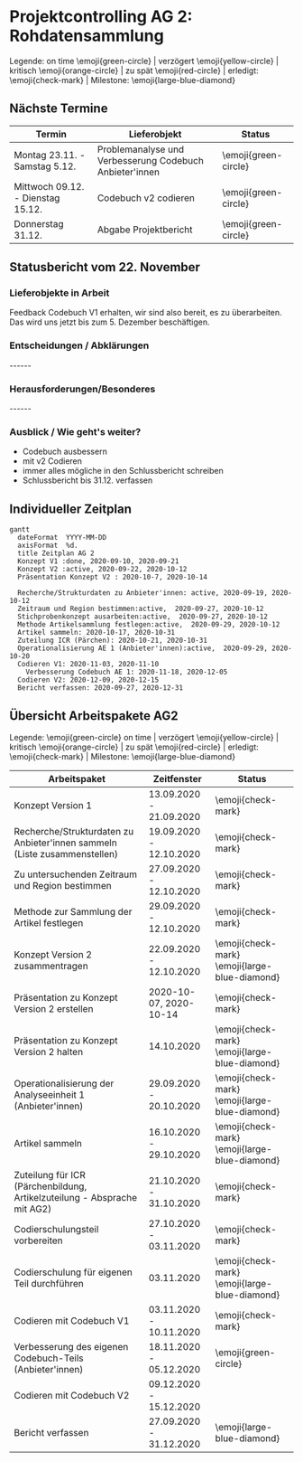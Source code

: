 # Projektcontrolling AG 2: Rohdatensammlung


Legende:  on time \emoji{green-circle} | verzögert \emoji{yellow-circle} | kritisch \emoji{orange-circle} | zu spät \emoji{red-circle} | erledigt: \emoji{check-mark} | Milestone: \emoji{large-blue-diamond}

## Nächste Termine
<!-- erledigte Zeilen  hier einfügen 
| Termin | Lieferobjekt | Status |
| -------- | -------- | -------- | 
| Termin | Lieferobjekt | Status |
| -------- | -------- | -------- | 
| Mo, 12.10. |Konzept V2 erstellen |\emoji{check-mark}| 
|Mo, 12.10.| \emoji{large-blue-diamond}; Konzeptabgabe| \emoji{check-mark} |
|Mi, 14.10.| Präsentation erstellen |\emoji{check-mark}|
|Mi, 14.10.| \emoji{large-blue-diamond}; MS Präsentation gehalten | \emoji{check-mark} |
| Di, 20.10. |Codiereinheit Anbieter'innen |\emoji{check-mark} | 
| Do, 29.10. | Artikelsammlung | \emoji{check-mark} |
| Freitag 13.11. | Codebuch v1 codieren |\emoji{check-mark} | 

--> 

| Termin | Lieferobjekt | Status |
| -------- | -------- | -------- | 
| Montag 23.11. - Samstag 5.12. | Problemanalyse und Verbesserung Codebuch Anbieter'innen |\emoji{green-circle} | 
| Mittwoch 09.12. - Dienstag 15.12. | Codebuch v2 codieren |\emoji{green-circle} | 
 Donnerstag 31.12. | Abgabe Projektbericht |\emoji{green-circle} | 
<!--  NEUE ZEILEN OBEN REINKOPIEREN
Ihr könnt sie unten aus der Tabelle mit den Arbeitspaketen rauskopieren und oben einfügen
-->



## Statusbericht vom 22. November

### Lieferobjekte in Arbeit


Feedback Codebuch V1 erhalten, wir sind also bereit, es zu überarbeiten. Das wird uns jetzt bis zum 5. Dezember beschäftigen. 

<!-- falls Tabellen benötigt werden
| Column 1 | Column 2 | Column 3 |
| -------- | -------- | -------- |
| Text     | Text     | Text     |

-->

### Entscheidungen / Abklärungen

\-\-\-\-\-\-

### Herausforderungen/Besonderes

\-\-\-\-\-\-

### Ausblick / Wie geht's weiter?

* Codebuch ausbessern 
* mit v2 Codieren
* immer alles mögliche in den Schlussbericht schreiben
* Schlussbericht bis 31.12. verfassen


<!-- 
## Statusbericht vom 15. November

### Lieferobjekte in Arbeit
Abwarten auf Feedback der Codebuch v1

<!-- falls Tabellen benötigt werden
| Column 1 | Column 2 | Column 3 |
| -------- | -------- | -------- |
| Text     | Text     | Text     |


### Entscheidungen / Abklärungen
\-\-\-\-\-\-

### Herausforderungen/Besonderes

\-\-\-\-\-\-

### Ausblick / Wie geht's weiter?
* Codebuch ausbessern 
* mit v2 Codieren
* immer alles mögliche in den Schlussbericht schreiben
* Schlussbericht bis 31.12. verfassen
-->


<!-- ## Statusbericht vom 25. Oktober

### Lieferobjekte in Arbeit

1. Artikel sammeln
2. Zuteilung ICR (Pärchen)

### Entscheidungen / Abklärungen

Abklären mit AG 4: Brauchen sie bereits vorher Artikel.

### Herausforderungen/Besonderes
Eine Zeitung hat seit einem Monat nichts mehr publiziert, obwohl es eigentlich eine Wochenzeitung wäre... Wir warten bis Di ab und müssen sonst notfalls "alte" Artikel sammeln, die eigentlich gar nicht im Untersuchungszeitraum liegen. 

### Ausblick / Wie geht's weiter?
Bis am Donnerstag sollten alle Artikel gesammelt werden. Da fehlen noch ca. 4 Plattformen, sollte also gehen.
Beim Sammeln der Artikel wurde bereits eine Grobeinteilung in Schichten vorgenommen, diese muss noch finalisiert werden. Aus den Schichten wird dann die Zufallsauswahl getroffen. 
Danach erfolgt die Zuteilung der Artikel zu den Codierer'innen.

-->

## Individueller Zeitplan
```mermaid
gantt
  dateFormat  YYYY-MM-DD
  axisFormat  %d.
  title Zeitplan AG 2
  Konzept V1 :done, 2020-09-10, 2020-09-21
  Konzept V2 :active, 2020-09-22, 2020-10-12
  Präsentation Konzept V2 : 2020-10-7, 2020-10-14
  
  Recherche/Strukturdaten zu Anbieter'innen: active, 2020-09-19, 2020-10-12
  Zeitraum und Region bestimmen:active,  2020-09-27, 2020-10-12
  Stichprobenkonzept ausarbeiten:active,  2020-09-27, 2020-10-12
  Methode Artikelsammlung festlegen:active,  2020-09-29, 2020-10-12
  Artikel sammeln: 2020-10-17, 2020-10-31
  Zuteilung ICR (Pärchen): 2020-10-21, 2020-10-31
  Operationalisierung AE 1 (Anbieter'innen):active,  2020-09-29, 2020-10-20
  Codieren V1: 2020-11-03, 2020-11-10
    Verbesserung Codebuch AE 1: 2020-11-18, 2020-12-05
  Codieren V2: 2020-12-09, 2020-12-15
  Bericht verfassen: 2020-09-27, 2020-12-31
```


## Übersicht Arbeitspakete AG2


Legende: \emoji{green-circle} on time | verzögert \emoji{yellow-circle} | kritisch \emoji{orange-circle} | zu spät \emoji{red-circle} | erledigt: \emoji{check-mark} | Milestone: \emoji{large-blue-diamond}


| Arbeitspaket | Zeitfenster | Status |
| ------------ | ----------- | ----- |
| Konzept Version 1 | 13.09.2020 - 21.09.2020 |\emoji{check-mark} |
| Recherche/Strukturdaten zu Anbieter'innen sammeln (Liste zusammenstellen)| 19.09.2020 - 12.10.2020 |\emoji{check-mark}|
| Zu untersuchenden Zeitraum und Region bestimmen| 27.09.2020 - 12.10.2020| \emoji{check-mark}|
| Methode zur Sammlung der Artikel festlegen| 29.09.2020 - 12.10.2020| \emoji{check-mark}|
| Konzept Version 2 zusammentragen| 22.09.2020 - 12.10.2020 | \emoji{check-mark} \emoji{large-blue-diamond}|
| Präsentation zu Konzept Version 2 erstellen | 2020-10-07, 2020-10-14| \emoji{check-mark} |
| Präsentation zu Konzept Version 2 halten | 14.10.2020 | \emoji{check-mark} \emoji{large-blue-diamond}
|Operationalisierung der Analyseeinheit 1 (Anbieter'innen) | 29.09.2020 - 20.10.2020| \emoji{check-mark} \emoji{large-blue-diamond} |
| Artikel sammeln | 16.10.2020 - 29.10.2020| \emoji{check-mark} \emoji{large-blue-diamond} |
| Zuteilung für ICR (Pärchenbildung, Artikelzuteilung - Absprache mit AG2) | 21.10.2020 - 31.10.2020 | \emoji{check-mark}  |
| Codierschulungsteil vorbereiten | 27.10.2020 - 03.11.2020 | \emoji{check-mark} 
| Codierschulung für eigenen Teil durchführen | 03.11.2020 | \emoji{check-mark} \emoji{large-blue-diamond}|
|Codieren mit Codebuch V1 | 03.11.2020 - 10.11.2020|\emoji{check-mark} |
|Verbesserung des eigenen Codebuch-Teils (Anbieter'innen) | 18.11.2020 - 05.12.2020|\emoji{green-circle} |
|Codieren mit Codebuch V2| 09.12.2020 - 15.12.2020| |
|Bericht verfassen| 27.09.2020 - 31.12.2020| \emoji{large-blue-diamond} |







